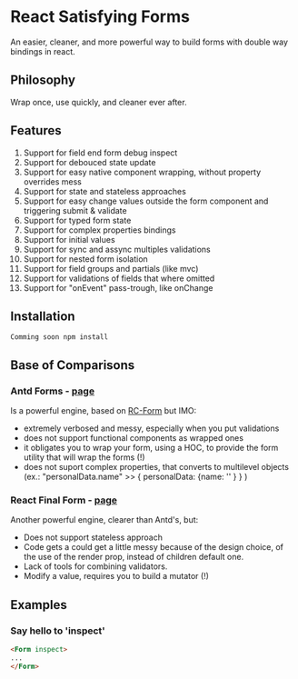 # React Satisfying Forms
An easier, cleaner, and more powerful way to build forms with double way bindings in react.

## Philosophy

Wrap once, use quickly, and cleaner ever after.

## Features

1. Support for field end form debug inspect 
1. Support for debouced state update
1. Support for easy native component wrapping, without property overrides mess
1. Support for state and stateless approaches
1. Support for easy change values outside the form component and triggering submit & validate
1. Support for typed form state
1. Support for complex properties bindings
1. Support for initial values
1. Support for sync and assync multiples validations
1. Support for nested form isolation
1. Support for field groups and partials (like mvc)
1. Support for validations of fields that where omitted
1. Support for "onEvent" pass-trough, like onChange

## Installation

` Comming soon npm install `

## Base of Comparisons

### Antd Forms - [page](https://ant.design/components/form/)
Is a powerful engine, based on [RC-Form](https://github.com/react-component/form) but IMO:

- extremely verbosed and messy, especially when you put validations
- does not support functional components as wrapped ones
- it obligates you to wrap your form, using a HOC, to provide the form utility that will wrap the forms (!)
- does not suport complex properties, that converts to multilevel objects (ex.: "personalData.name" >> { personalData: {name: '' } } )

### React Final Form - [page](https://github.com/final-form/react-final-form)

Another powerful engine, clearer than Antd's, but:
- Does not support stateless approach
- Code gets a could get a little messy because of the design choice, of the use of the render prop, instead of children default one.
- Lack of tools for combining validators.
- Modify a value, requires you to build a mutator (!)

## Examples
### Say hello to 'inspect'

```html
<Form inspect>
...
</Form>
```